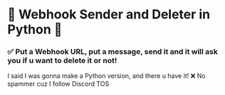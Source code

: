# 👋 Webhook Sender and Deleter in Python 💃

### ✅ Put a Webhook URL, put a message, send it and it will ask you if u want to delete it or not!
I said I was gonna make a Python version, and there u have it!
❌ No spammer cuz I follow Discord TOS
